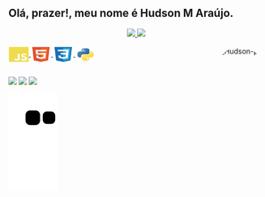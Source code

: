 ## Olá, prazer!, meu nome é Hudson M Araújo.

<div align="center">
  <a href="https://github.com/HudsonMA98">
  <img height="180em" src="https://github-readme-stats.vercel.app/api?username=HudsonMA98&show_icons=true&theme=dracula&include_all_commits=true&count_private=true"/>
  <img height="180em" src="https://github-readme-stats.vercel.app/api/top-langs/?username=HudsonMA98&layout=compact&langs_count=7&theme=dracula"/>
</div>
  
  <div style="display: inline_block"><br>
  <img align="center" alt="Hudson-Js" height="30" width="40" src="https://raw.githubusercontent.com/devicons/devicon/master/icons/javascript/javascript-plain.svg">
  <img align="center" alt="Hudson-HTML" height="30" width="40" src="https://raw.githubusercontent.com/devicons/devicon/master/icons/html5/html5-original.svg">
  <img align="center" alt="Hudson-CSS" height="30" width="40" src="https://raw.githubusercontent.com/devicons/devicon/master/icons/css3/css3-original.svg">
  <img align="center" alt="Hudson-Python" height="30" width="40" src="https://raw.githubusercontent.com/devicons/devicon/master/icons/python/python-original.svg">
  
  <img align="right" alt="Hudson-pic" height="150" style="border-radius:50px;" src="https://lh3.googleusercontent.com/-N7atfO_6amwILkUK2U2To6hb-aXZfTnoJ2AA-n1WGRmIHU9DW8pQnavDHhUQmoaVRBwgDg3yzCTWYKIF_-FaSN4f6zIxlqYkQN5S5w">
</div>

  ##
 
<div> 
 
  <a href="https://www.instagram.com/hudsonarauj/" target="_blank"><img src="https://img.shields.io/badge/-Instagram-%23E4405F?style=for-the-badge&logo=instagram&logoColor=white" target="_blank"></a> 
  <a href = "mailto:hudsonmonteiro2011@gmail.com"><img src="https://img.shields.io/badge/-Gmail-%23333?style=for-the-badge&logo=gmail&logoColor=white" target="_blank"></a>
  <a href="https://www.linkedin.com/in/hudson-m-ara%C3%BAjo/" target="_blank"><img src="https://img.shields.io/badge/-LinkedIn-%230077B5?style=for-the-badge&logo=linkedin&logoColor=white" target="_blank"></a> 
 
  ![Snake animation](https://github.com/rafaballerini/rafaballerini/blob/output/github-contribution-grid-snake.svg)
 
</div>
